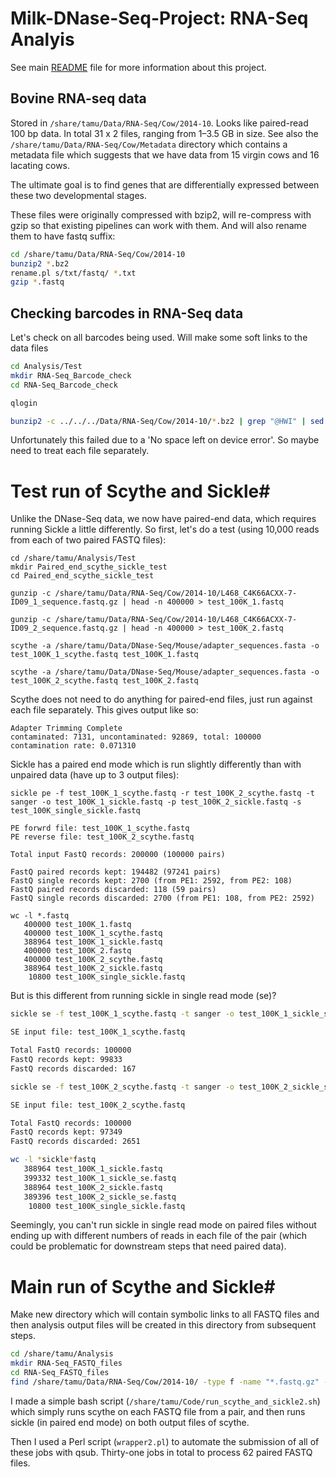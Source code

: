 Milk-DNase-Seq-Project: RNA-Seq Analyis
=======================================

See main [README](README.md) file for more information about this project.

## Bovine RNA-seq data ##

Stored in `/share/tamu/Data/RNA-Seq/Cow/2014-10`. Looks like paired-read 100 bp data. In total 31 x 2 files, ranging from 1–3.5 GB in size. See also the `/share/tamu/Data/RNA-Seq/Cow/Metadata` directory which contains a metadata file which suggests that we have data from 15 virgin cows and 16 lacating cows.

The ultimate goal is to find genes that are differentially expressed between these two developmental stages.

These files were originally compressed with bzip2, will re-compress with gzip so that existing pipelines can work with them. And will also rename them to have fastq suffix:

```bash
cd /share/tamu/Data/RNA-Seq/Cow/2014-10
bunzip2 *.bz2
rename.pl s/txt/fastq/ *.txt
gzip *.fastq
```



## Checking barcodes in RNA-Seq data ##

Let's check on all barcodes being used. Will make some soft links to the data files

```bash
cd Analysis/Test
mkdir RNA-Seq_Barcode_check
cd RNA-Seq_Barcode_check

qlogin

bunzip2 -c ../../../Data/RNA-Seq/Cow/2014-10/*.bz2 | grep "@HWI" | sed 's/.* [12]:N:0://' | sort | uniq -c > barcodes_in_identifiers.txt
```

Unfortunately this failed due to a 'No space left on device error'. So maybe need to treat each file separately.


# Test run of Scythe and Sickle#

Unlike the DNase-Seq data, we now have paired-end data, which requires running Sickle a little differently. So first, let's do a test (using 10,000 reads from each of two paired FASTQ files):

```
cd /share/tamu/Analysis/Test
mkdir Paired_end_scythe_sickle_test
cd Paired_end_scythe_sickle_test

gunzip -c /share/tamu/Data/RNA-Seq/Cow/2014-10/L468_C4K66ACXX-7-ID09_1_sequence.fastq.gz | head -n 400000 > test_100K_1.fastq

gunzip -c /share/tamu/Data/RNA-Seq/Cow/2014-10/L468_C4K66ACXX-7-ID09_2_sequence.fastq.gz | head -n 400000 > test_100K_2.fastq

scythe -a /share/tamu/Data/DNase-Seq/Mouse/adapter_sequences.fasta -o test_100K_1_scythe.fastq test_100K_1.fastq

scythe -a /share/tamu/Data/DNase-Seq/Mouse/adapter_sequences.fasta -o test_100K_2_scythe.fastq test_100K_2.fastq
```

Scythe does not need to do anything for paired-end files, just run against each file separately. This gives output like so:

```
Adapter Trimming Complete
contaminated: 7131, uncontaminated: 92869, total: 100000
contamination rate: 0.071310
```

Sickle has a paired end mode which is run slightly differently than with unpaired data (have up to 3 output files):

```
sickle pe -f test_100K_1_scythe.fastq -r test_100K_2_scythe.fastq -t sanger -o test_100K_1_sickle.fastq -p test_100K_2_sickle.fastq -s test_100K_single_sickle.fastq

PE forwrd file: test_100K_1_scythe.fastq
PE reverse file: test_100K_2_scythe.fastq

Total input FastQ records: 200000 (100000 pairs)

FastQ paired records kept: 194482 (97241 pairs)
FastQ single records kept: 2700 (from PE1: 2592, from PE2: 108)
FastQ paired records discarded: 118 (59 pairs)
FastQ single records discarded: 2700 (from PE1: 108, from PE2: 2592)

wc -l *.fastq
   400000 test_100K_1.fastq
   400000 test_100K_1_scythe.fastq
   388964 test_100K_1_sickle.fastq
   400000 test_100K_2.fastq
   400000 test_100K_2_scythe.fastq
   388964 test_100K_2_sickle.fastq
    10800 test_100K_single_sickle.fastq  
```

But is this different from running sickle in single read mode (se)?

```bash
sickle se -f test_100K_1_scythe.fastq -t sanger -o test_100K_1_sickle_se.fastq

SE input file: test_100K_1_scythe.fastq

Total FastQ records: 100000
FastQ records kept: 99833
FastQ records discarded: 167

sickle se -f test_100K_2_scythe.fastq -t sanger -o test_100K_2_sickle_se.fastq

SE input file: test_100K_2_scythe.fastq

Total FastQ records: 100000
FastQ records kept: 97349
FastQ records discarded: 2651

wc -l *sickle*fastq
   388964 test_100K_1_sickle.fastq
   399332 test_100K_1_sickle_se.fastq
   388964 test_100K_2_sickle.fastq
   389396 test_100K_2_sickle_se.fastq
    10800 test_100K_single_sickle.fastq
```

Seemingly, you can't run sickle in single read mode on paired files without ending up with different numbers of reads in each file of the pair (which could be problematic for downstream steps that need paired data).

# Main run of Scythe and Sickle#

Make new directory which will contain symbolic links to all FASTQ files and then analysis output files will be created in this directory from subsequent steps.

```bash
cd /share/tamu/Analysis
mkdir RNA-Seq_FASTQ_files
cd RNA-Seq_FASTQ_files
find /share/tamu/Data/RNA-Seq/Cow/2014-10/ -type f -name "*.fastq.gz" -exec ln -s {} \;
```

I made a simple bash script (`/share/tamu/Code/run_scythe_and_sickle2.sh`) which simply runs scythe on each FASTQ file from a pair, and then runs sickle (in paired end mode) on both output files of scythe. 

Then I used a Perl script (`wrapper2.pl`) to automate the submission of all of these jobs with qsub. Thirty-one jobs in total to process 62 paired FASTQ files.

